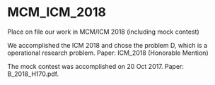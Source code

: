 # MCM_ICM_2018
Place on file our work in MCM/ICM 2018 (including mock contest)

We accomplished the ICM 2018 and chose the problem D, which is a operational research problem.
Paper: ICM_2018 (Honorable Mention)

The mock contest was accomplished on 20 Oct 2017. 
Paper: B_2018_H170.pdf.
